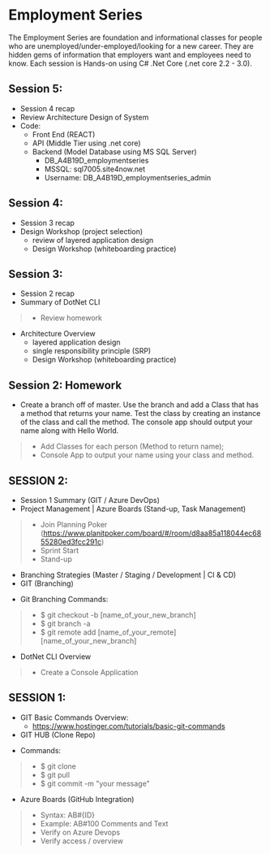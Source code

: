 # Employment Series

The Employment Series are foundation and informational classes for people who are unemployed/under-employed/looking for a new career. They are hidden gems of information that employers want and employees need to know. Each session is Hands-on using C# .Net Core (.net core 2.2 - 3.0). 

## Session 5: 
- Session 4 recap
- Review Architecture Design of System 
- Code:
    - Front End (REACT)
    - API (Middle Tier using .net core)
    - Backend (Model Database using MS SQL Server)
        - DB_A4B19D_employmentseries
        - MSSQL: sql7005.site4now.net
        - Username: DB_A4B19D_employmentseries_admin


## Session 4: 
- Session 3 recap
- Design Workshop (project selection)
    - review of layered application design
    - Design Workshop (whiteboarding practice)

## Session 3: 
- Session 2 recap
- Summary of DotNet CLI
> * Review homework
- Architecture Overview
    - layered application design
    - single responsibility principle (SRP)
    - Design Workshop (whiteboarding practice)

## Session 2: Homework
- Create a branch off of master. Use the branch and add a Class that has a method that returns your name. Test the class by creating an instance of the class and call the method. The console app should output your name along with Hello World.
>   * Add Classes for each person (Method to return name);
>   * Console App to output your name using your class and method.

## SESSION 2:
- Session 1 Summary (GIT / Azure DevOps) 
- Project Management | Azure Boards (Stand-up, Task Management)
> * Join Planning Poker (https://www.planitpoker.com/board/#/room/d8aa85a118044ec6855280ed3fcc291c)
> * Sprint Start
> * Stand-up 
- Branching Strategies (Master / Staging / Development | CI & CD)
- GIT (Branching)
* Git Branching Commands:
> * $ git checkout -b [name_of_your_new_branch]
> * $ git branch -a
> * $ git remote add [name_of_your_remote] [name_of_your_new_branch]
- DotNet CLI Overview
> * Create a Console Application


## SESSION 1:
- GIT Basic Commands Overview:
    - https://www.hostinger.com/tutorials/basic-git-commands
- GIT HUB (Clone Repo)
* Commands:
> * $ git clone 
> * $ git pull
> * $ git commit -m "your message"

- Azure Boards (GitHub Integration)
> * Syntax: AB#{ID}
> * Example: AB#100 Comments and Text 
> * Verify on Azure Devops
> * Verify access / overview 

